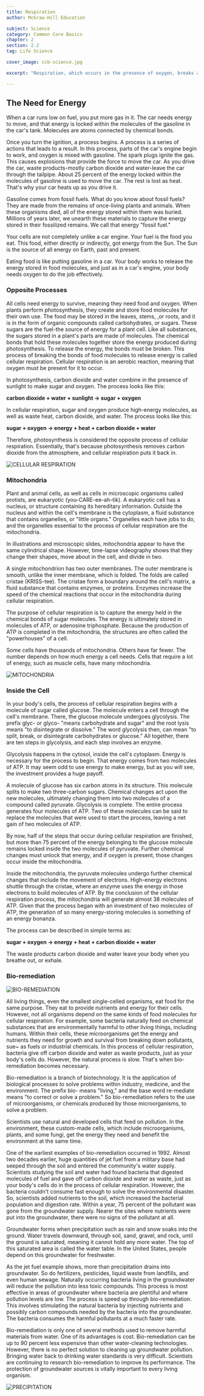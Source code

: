 ```yaml
---
title: Respiration
author: McGraw-Hill Education

subject: Science
category: Common Core Basics
chapter: 2
section: 2.2
tag: Life Science

cover_image: ccb-science.jpg

excerpt: "Respiration, which occurs in the presence of oxygen, breaks apart sugar molecules to capture the energy trapped in the molecule's chemical bonds. The process occurs in the presence of oxygen and yields high-energy molecules called ATP."

---
```

## The Need for Energy

When a car runs low on fuel, you put more gas in it. The car needs energy to move, and that energy is locked within the molecules of the gasoline in the car's tank. Molecules are atoms connected by chemical bonds.

Once you turn the ignition, a process begins. A process is a series of actions that leads to a result. In this process, parts of the car's engine begin to work, and oxygen is mixed with gasoline. The spark plugs ignite the gas. This causes explosions that provide the force to move the car. As you drive the car, waste products-mostly carbon dioxide and water-leave the car through the tailpipe. About 25 percent of the energy locked within the molecules of gasoline is used to move the car. The rest is lost as heat. That's why your car heats up as you drive it.

Gasoline comes from fossil fuels. What do you know about fossil fuels? They are made from the remains of once-living plants and animals. When these organisms died, all of the energy stored within them was buried. Millions of years later, we unearth these materials to capture the energy stored in their fossilized remains. We call that energy "fossil fuel."

Your cells are not completely unlike a car engine. Your fuel is the food you eat. This food, either directly or indirectly, got energy from the Sun. The Sun is the source of all energy on Earth, past and present.

Eating food is like putting gasoline in a car. Your body works to release the energy stored in food molecules, and just as in a car's engine, your body needs oxygen to do the job effectively.

### Opposite Processes

All cells need energy to survive, meaning they need food and oxygen. When plants perform photosynthesis, they create and store food molecules for their own use. The food may be stored in the leaves, stems, ,or roots, and it is in the form of organic compounds called carbohydrates, or sugars. These sugars are the fuel-the source of energy for a plant cell. Like all substances, the sugars stored in a plant's parts are made of molecules. The chemical bonds that hold these molecules together store the energy produced during photosynthesis. To release the energy, the bonds must be broken. This process of breaking the bonds of food molecules to release energy is called cellular respiration. Cellular respiration is an aerobic reaction, meaning that oxygen must be present for it to occur.

In photosynthesis, carbon dioxide and water combine in the presence of sunlight to make sugar and oxygen. The process looks like this:

**carbon dioxide + water + sunlight &rarr; sugar + oxygen**

In cellular respiration, sugar and oxygen produce high-energy molecules, as well as waste heat, carbon dioxide, and water. The process looks like this:

**sugar + oxygen &rarr; energy + heat + carbon dioxide + water**

Therefore, photosynthesis is considered the opposite process of cellular respiration. Essentially, that's because photosynthesis removes carbon dioxide from the atmosphere, and cellular respiration puts it back in.

![CELLULAR RESPIRATION]()

### Mitochondria

Plant and animal cells, as well as cells in microscopic organisms called protists, are eukaryotic (you-CARE-ee-ah-tik). A eukaryotic cell has a nucleus, or structure containing its hereditary information. Outside the nucleus and within the cell's membrane is the cytoplasm, a fluid substance that contains organelles, or "little organs." Organelles each have jobs to do, and the organelles essential to the process of cellular respiration are the mitochondria.

In illustrations and microscopic slides, mitochondria appear to have the same cylindrical shape. However, time-lapse videography shows that they change their shapes, move about in the cell, and divide in two.

A single mitochondrion has two outer membranes. The outer membrane is smooth, unlike the inner membrane, which is folded. The folds are called cristae (KRISS-tee). The cristae form a boundary around the cell's matrix, a fluid substance that contains enzymes, or proteins. Enzymes increase the speed of the chemical reactions that occur in the mitochondria during cellular respiration.

The purpose of cellular respiration is to capture the energy held in the chemical bonds of sugar molecules. The energy is ultimately stored in molecules of ATP, or adenosine triphosphate. Because the production of ATP is completed in the mitochondria, the structures are often called the "powerhouses" of a cell.

Some cells have thousands of mitochondria. Others have far fewer. The number depends on how much energy a cell needs. Cells that require a lot of energy, such as muscle cells, have many mitochondria.

![MITOCHONDRIA]()

### Inside the Cell

In your body's cells, the process of cellular respiration begins with a molecule of sugar called glucose. The molecule enters a cell through the cell's membrane. There, the glucose molecule undergoes glycolysis. The prefix glyc- or glyco- "means carbohydrate and sugar" and the root lysis means "to disintegrate or dissolve." The word glycolysis then, can mean "to split, break, or disintegrate carbohydrates or glucose." All together, there are ten steps in glycolysis, and each step involves an enzyme.

Glycolysis happens in the cytosol, inside the cell's cytoplasm. Energy is necessary for the process to begin. That energy comes from two molecules of ATP. It may seem odd to use energy to make energy, but as you will see, the investment provides a huge payoff.

A molecule of glucose has six carbon atoms in its structure. This molecule splits to make two three-carbon sugars. Chemical changes act upon the new molecules, ultimately changing them into two molecules of a compound called pyruvate. Glycolysis is complete. The entire process generates four molecules of ATP. Two of these molecules can be said to replace the molecules that were used to start the process, leaving a net gain of two molecules of ATP.

By now, half of the steps that occur during cellular respiration are finished, but more than 75 percent of the energy belonging to the glucose molecule remains locked inside the two molecules of pyruvate. Further chemical changes must unlock that energy, and if oxygen is present, those changes occur inside the mitochondria.

Inside the mitochondria, the pyruvate molecules undergo further chemical changes that include the movement of electrons. High-energy electrons shuttle through the cristae, where an enzyme uses the energy in those electrons to build molecules of ATP. By the conclusion of the cellular respiration process, the mitochondria will generate almost 38 molecules of ATP. Given that the process began with an investment of two molecules of ATP, the generation of so many energy-storing molecules is something of an energy bonanza.

The process can be described in simple terms as:

**sugar + oxygen &rarr; energy + heat + carbon dioxide + water**

The waste products carbon dioxide and water leave your body when you breathe out, or exhale.

### Bio-remediation

![BIO-REMEDIATION]()

All living things, even the smallest single-celled organisms, eat food for the same purpose. They eat to provide nutrients and energy for their cells. However, not all organisms depend on the same kinds of food molecules for cellular respiration. For example, some bacteria naturally feed on chemical substances that are environmentally harmful to other living things, including humans. Within their cells, these microorganisms get the energy and nutrients they need for growth and survival from breaking down pollutants, sue~ as fuels or industrial chemicals. In this process of cellular respiration, bacteria give off carbon dioxide and water as waste products, just as your body's cells do. However, the natural process is slow. That's when bio-remediation becomes necessary.

Bio-remediation is a branch of biotechnology. It is the application of biological processes to solve problems within industry, medicine, and the environment. The prefix bio- means "living," and the base word re-mediate means "to correct or solve a problem." So bio-remediation refers to the use of microorganisms, or chemicals produced by those microorganisms, to solve a problem.

Scientists use natural and developed cells that feed on pollution. In the environment, these custom-made cells, which include microorganisms, plants, and some fungi, get the energy they need and benefit the environment at the same time.

One of the earliest examples of bio-remediation occurred in 1992. Almost two decades earlier, huge quantities of jet fuel from a military base had seeped through the soil and entered the community's water supply. Scientists studying the soil and water had found bacteria that digested molecules of fuel and gave off carbon dioxide and water as waste, just as your body's cells do in the process of cellular respiration. However, the bacteria couldn't consume fast enough to solve the environmental disaster. So, scientists added nutrients to the soil, which increased the bacterial population and digestion rate. Within a year, 75 percent of the pollutant was gone from the groundwater supply. Nearer the sites where nutrients were put into the groundwater, there were no signs of the pollutant at all.

Groundwater forms when precipitation such as rain and snow soaks into the ground. Water travels downward, through soil, sand, gravel, and rock, until the ground is saturated, meaning it cannot hold any more water. The top of this saturated area is called the water table. In the United States, people depend on this groundwater for freshwater.

As the jet fuel example shows, more than precipitation drains into groundwater. So do fertilizers, pesticides, liquid waste from landfills, and even human sewage. Naturally occurring bacteria living in the groundwater will reduce the pollution into less toxic compounds. This process is most effective in areas of groundwater where bacteria are plentiful and where pollution levels are low. The process is speed up through bio-remediation. This involves stimulating the natural bacteria by injecting nutrients and possibly carbon compounds needed by the bacteria into the groundwater. The bacteria consumes the harmful pollutants at a much faster rate.

Bio-remediation is only one of several methods used to remove harmful materials from water. One of its advantages is cost. Bio-remediation can be up to 90 percent less expensive than other water-cleaning technologies. However, there is no perfect solution to cleaning up groundwater pollution. Bringing water back to drinking water standards is very difficult. Scientists are continuing to research bio-remediation to improve its performance. The protection of groundwater sources is vitally important to every living organism.

![PRECIPITATION]()
